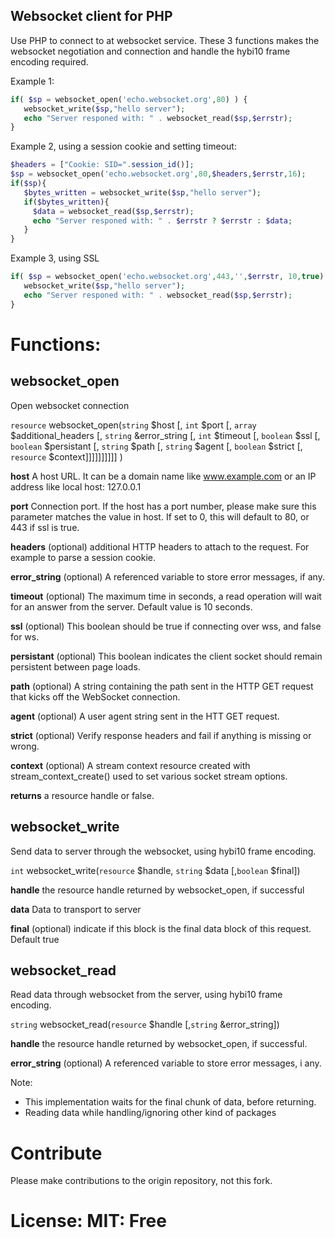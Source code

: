 ## Websocket client for PHP

Use PHP to connect to at websocket service.
These 3 functions makes the websocket negotiation and connection and handle the hybi10 frame encoding required.

Example 1:
```php
if( $sp = websocket_open('echo.websocket.org',80) ) {
   websocket_write($sp,"hello server");
   echo "Server responed with: " . websocket_read($sp,$errstr);
}
```


Example 2, using a session cookie and setting timeout:
```php
$headers = ["Cookie: SID=".session_id()];
$sp = websocket_open('echo.websocket.org',80,$headers,$errstr,16);
if($sp){
   $bytes_written = websocket_write($sp,"hello server");
   if($bytes_written){
     $data = websocket_read($sp,$errstr);
     echo "Server responed with: " . $errstr ? $errstr : $data;
   }
}
```

Example 3, using SSL
```php
if( $sp = websocket_open('echo.websocket.org',443,'',$errstr, 10,true) ) {
   websocket_write($sp,"hello server");
   echo "Server responed with: " . websocket_read($sp,$errstr);
}
```

# Functions:

## websocket_open

Open websocket connection

`resource` websocket_open(`string` $host [, `int` $port [, `array` $additional_headers [, `string` &error_string [, `int` $timeout [, `boolean` $ssl [, `boolean` $persistant [, `string` $path [, `string` $agent [, `boolean` $strict [, `resource` $context]]]]]]]]]] )

**host** A host URL. It can be a domain name like www.example.com or an IP address like local host: 127.0.0.1

**port**  Connection port. If the host has a port number, please make sure this parameter matches the value in host. If set to 0, this will default to 80, or 443 if ssl is true.

**headers** (optional) additional HTTP headers to attach to the request. For example to parse a session cookie.

**error_string** (optional) A referenced variable to store error messages, if any.

**timeout** (optional) The maximum time in seconds, a read operation will wait for an answer from the server. Default value is 10 seconds.

**ssl** (optional) This boolean should be true if connecting over wss, and false for ws.

**persistant** (optional) This boolean indicates the client socket should remain persistent between page loads.

**path** (optional) A string containing the path sent in the HTTP GET request that kicks off the WebSocket connection.

**agent** (optional) A user agent string sent in the HTT GET request.

**strict** (optional) Verify response headers and fail if anything is missing or wrong.

**context** (optional) A stream context resource created with stream_context_create() used to set various socket stream options.

**returns** a resource handle or false.


## websocket_write

Send data to server through the websocket, using hybi10 frame encoding.

`int` websocket_write(`resource` $handle, `string` $data [,`boolean` $final])

**handle** the resource handle returned by websocket_open, if successful

**data** Data to transport to server

**final** (optional) indicate if this block is the final data block of this request. Default true  

## websocket_read

Read data through websocket from the server, using hybi10 frame encoding.


`string` websocket_read(`resource` $handle [,`string` &error_string])


**handle** the resource handle returned by websocket_open, if successful.

**error_string** (optional) A referenced variable to store error messages, i any.

Note:
- This implementation waits for the final chunk of data, before returning.
- Reading data while handling/ignoring other kind of packages


# Contribute

Please make contributions to the origin repository, not this fork.

# License: MIT: Free
